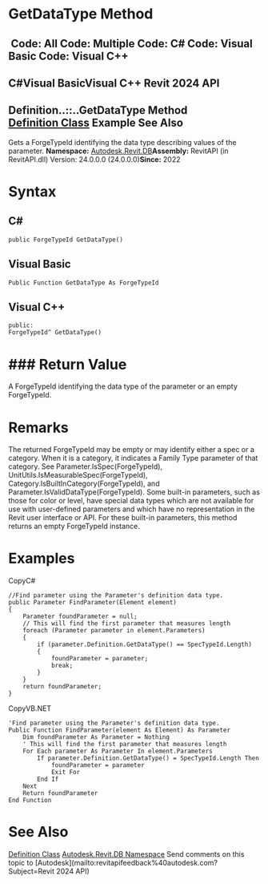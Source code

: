 # GetDataType Method

﻿
 Code: All Code: Multiple Code: C# Code: Visual Basic Code: Visual C++   
---  
C#Visual BasicVisual C++
Revit 2024 API  
---  
Definition..::..GetDataType Method   
[Definition Class](8fe04f37-04e1-9e93-ffdb-e3900908e42a.md "Definition Class") Example See Also  
---  
Gets a ForgeTypeId identifying the data type describing values of the parameter. 
**Namespace:** [Autodesk.Revit.DB](87546ba7-461b-c646-cbb1-2cb8f5bff8b2.md "Autodesk.Revit.DB Namespace")**Assembly:** RevitAPI (in RevitAPI.dll) Version: 24.0.0.0 (24.0.0.0)**Since:** 2022
# Syntax
C#  
---  
```text
public ForgeTypeId GetDataType()
```
  
Visual Basic  
---  
```text
Public Function GetDataType As ForgeTypeId
```
  
Visual C++  
---  
```text
public:
ForgeTypeId^ GetDataType()
```
  
# ### Return Value
A ForgeTypeId identifying the data type of the parameter or an empty ForgeTypeId. 
# Remarks
The returned ForgeTypeId may be empty or may identify either a spec or a category. When it is a category, it indicates a Family Type parameter of that category. See Parameter.IsSpec(ForgeTypeId), UnitUtils.IsMeasurableSpec(ForgeTypeId), Category.IsBuiltInCategory(ForgeTypeId), and Parameter.IsValidDataType(ForgeTypeId). Some built-in parameters, such as those for color or level, have special data types which are not available for use with user-defined parameters and which have no representation in the Revit user interface or API. For these built-in parameters, this method returns an empty ForgeTypeId instance. 
# Examples
CopyC#
```text
//Find parameter using the Parameter's definition data type.
public Parameter FindParameter(Element element)
{
    Parameter foundParameter = null;
    // This will find the first parameter that measures length
    foreach (Parameter parameter in element.Parameters)
    {
        if (parameter.Definition.GetDataType() == SpecTypeId.Length)
        {
            foundParameter = parameter;
            break;
        }
    }
    return foundParameter;
}
```

CopyVB.NET
```text
'Find parameter using the Parameter's definition data type.
Public Function FindParameter(element As Element) As Parameter
    Dim foundParameter As Parameter = Nothing
    ' This will find the first parameter that measures length
    For Each parameter As Parameter In element.Parameters
        If parameter.Definition.GetDataType() = SpecTypeId.Length Then
            foundParameter = parameter
            Exit For
        End If
    Next
    Return foundParameter
End Function
```

# See Also
[Definition Class](8fe04f37-04e1-9e93-ffdb-e3900908e42a.md "Definition Class")
[Autodesk.Revit.DB Namespace](87546ba7-461b-c646-cbb1-2cb8f5bff8b2.md "Autodesk.Revit.DB Namespace")
Send comments on this topic to [Autodesk](mailto:revitapifeedback%40autodesk.com?Subject=Revit 2024 API)